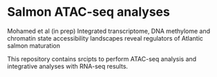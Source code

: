 # Salmon ATAC-seq analyses
Mohamed et al (in prep) Integrated transcriptome, DNA methylome and chromatin state accessibility landscapes reveal regulators of Atlantic salmon maturation

This repository contains srcipts to perform ATAC-seq analysis and integrative analyses with RNA-seq results. 

